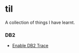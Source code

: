 # til
A collection of things I have learnt.

### DB2
  
  - [Enable DB2 Trace](db2/enalbe_db2_trace.md)
